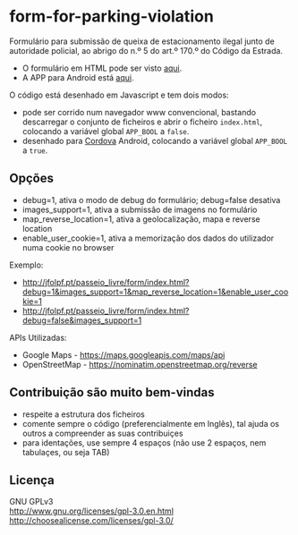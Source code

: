 # form-for-parking-violation

Formulário para submissão de queixa de estacionamento ilegal junto de autoridade policial, ao abrigo do n.º 5 do art.º 170.º do Código da Estrada.

* O formulário em HTML pode ser visto <a href="http://jfolpf.pt/passeio_livre/form/index.html">aqui</a>.
* A APP para Android está <a href="https://play.google.com/store/apps/details?id=com.form.parking.violation">aqui</a>.

O código está desenhado em Javascript e tem dois modos:

 * pode ser corrido num navegador www convencional, bastando descarregar o conjunto de ficheiros e abrir o ficheiro `index.html`, colocando a variável global `APP_BOOL` a `false`.
 * desenhado para <a href="https://cordova.apache.org/">Cordova</a> Android, colocando a variável global `APP_BOOL` a `true`.

## Opções

 * debug=1, ativa o modo de debug do formulário; debug=false desativa
 * images_support=1, ativa a submissão de imagens no formulário
 * map_reverse_location=1, ativa a geolocalização, mapa e reverse location
 * enable_user_cookie=1, ativa a memorização dos dados do utilizador numa cookie no browser

Exemplo:
 
 * http://jfolpf.pt/passeio_livre/form/index.html?debug=1&images_support=1&map_reverse_location=1&enable_user_cookie=1 
 * http://jfolpf.pt/passeio_livre/form/index.html?debug=false&images_support=1

APIs Utilizadas:

 * Google Maps - https://maps.googleapis.com/maps/api
 * OpenStreetMap - https://nominatim.openstreetmap.org/reverse

## Contribuição são muito bem-vindas
 
 * respeite a estrutura dos ficheiros
 * comente sempre o código (preferencialmente em Inglês), tal ajuda os outros a compreender as suas contribuiçes
 * para identações, use sempre 4 espaços (não use 2 espaços, nem tabulaçes, ou seja TAB)

## Licença

GNU GPLv3<br>
http://www.gnu.org/licenses/gpl-3.0.en.html <br>
http://choosealicense.com/licenses/gpl-3.0/
